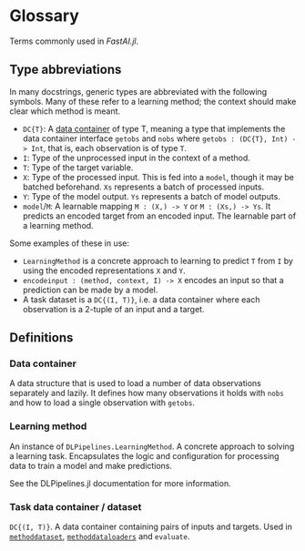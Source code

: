 # Glossary

Terms commonly used in *FastAI.jl*.

## Type abbreviations

In many docstrings, generic types are abbreviated with the following symbols. Many of these refer to a learning method; the context should make clear which method is meant.

- `DC{T}`: A [data container](#data-container) of type T, meaning a type that implements the data container interface `getobs` and `nobs` where `getobs : (DC{T}, Int) -> Int`, that is, each observation is of type `T`.
- `I`: Type of the unprocessed input in the context of a method.
- `T`: Type of the target variable.
- `X`: Type of the processed input. This is fed into a `model`, though it may be batched beforehand. `Xs` represents a batch of processed inputs.
- `Y`: Type of the model output. `Ys` represents a batch of model outputs.
- `model`/`M`: A learnable mapping `M : (X,) -> Y` or `M : (Xs,) -> Ys`. It predicts an encoded target from an encoded input. The learnable part of a learning method.

Some examples of these in use:

- `LearningMethod` is a concrete approach to learning to predict `T` from `I` by using the encoded representations `X` and `Y`.
- `encodeinput : (method, context, I) -> X` encodes an input so that a prediction can be made by a model.
- A task dataset is a `DC{(I, T)}`, i.e. a data container where each observation is a 2-tuple of an input and a target.

## Definitions

### Data container

A data structure that is used to load a number of data observations separately and lazily. It defines how many observations it holds with `nobs` and how to load a single observation with `getobs`.

### Learning method

An instance of `DLPipelines.LearningMethod`. A concrete approach to solving a learning task. Encapsulates the logic and configuration for processing data to train a model and make predictions.

See the DLPipelines.jl documentation for more information. 

### Task data container / dataset

`DC{(I, T)}`. A data container containing pairs of inputs and targets. Used in [`methoddataset`](#), [`methoddataloaders`](#) and `evaluate`.
